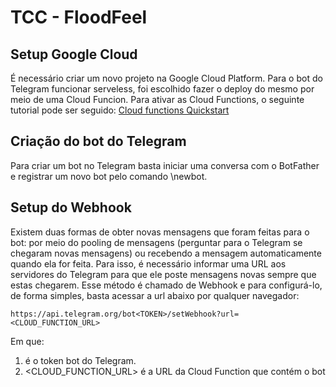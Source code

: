 # TCC - FloodFeel

## Setup Google Cloud

É necessário criar um novo projeto na Google Cloud Platform. Para o bot do Telegram funcionar serveless, foi escolhido fazer o deploy do mesmo por meio de uma Cloud Funcion. Para ativar as Cloud Functions, o seguinte tutorial pode ser seguido: 
[Cloud functions Quickstart](https://cloud.google.com/functions/docs/quickstart)

## Criação do bot do Telegram

Para criar um bot no Telegram basta iniciar uma conversa com o BotFather e registrar um novo bot pelo comando \newbot.

## Setup do Webhook

Existem duas formas de obter novas mensagens que foram feitas para o bot: por meio do pooling de mensagens (perguntar para o Telegram se chegaram novas mensagens) ou recebendo a mensagem automaticamente quando ela for feita. Para isso, é necessário informar uma URL aos servidores do Telegram para que ele poste mensagens novas sempre que estas chegarem. Esse método é chamado de Webhook e para configurá-lo, de forma simples, basta acessar a url abaixo por qualquer navegador:

```
https://api.telegram.org/bot<TOKEN>/setWebhook?url=<CLOUD_FUNCTION_URL>
```

Em que:
1. <TOKEN> é o token bot do Telegram.
2. <CLOUD_FUNCTION_URL> é a URL da Cloud Function que contém o bot

